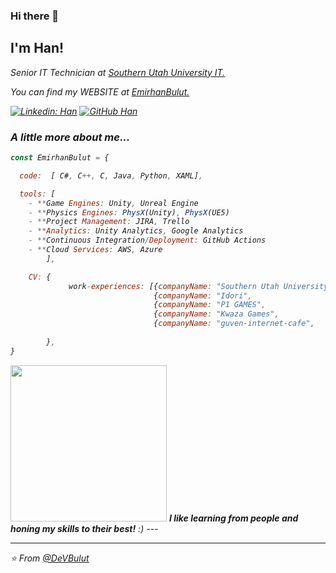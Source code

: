 ### Hi there 👋

<h2> I'm Han!</h2>
<p><em>Senior IT Technician at <a href="https://www.suu.edu/it/">Southern Utah University IT.</a>
<p><em>You can find my WEBSITE at <a href="https://emirhanbulut.com/">EmirhanBulut.</a>
</em></p>  

[![Linkedin: Han](https://img.shields.io/badge/-EmirhanBulut-blue?style=flat-square&logo=Linkedin&logoColor=white&link=https://www.linkedin.com/in/ashif-zafar-70618434/)](https://www.linkedin.com/in/emirhan-bulut/)
[![GitHub Han](https://img.shields.io/github/followers/DeVBulut?label=follow&style=social)](https://github.com/DeVBulut)


### A little more about me...  

```javascript
const EmirhanBulut = {

  code:  [ C#, C++, C, Java, Python, XAML],

  tools: [
    - **Game Engines: Unity, Unreal Engine
    - **Physics Engines: PhysX(Unity), PhysX(UE5)
    - **Project Management: JIRA, Trello
    - **Analytics: Unity Analytics, Google Analytics
    - **Continuous Integration/Deployment: GitHub Actions
    - **Cloud Services: AWS, Azure
        ],

    CV: {
             work-experiences: [{companyName: "Southern Utah University", role: "Senior IT Technician (current)"},
                                {companyName: "Idori",                    role: "Software Engineer Intern"},
                                {companyName: "P1 GAMES",                 role: "Lead Software Programmer"},
                                {companyName: "Kwaza Games",              role: "Unity Developer Intern"},
                                {companyName: "guven-internet-cafe",      role: "Hardware Technician"},]
                                           
        },
}
```

<img src="https://media.giphy.com/media/v1.Y2lkPTc5MGI3NjExMzU3cm55eHFtem4xNXFzOWpscGNtMGZuaDJhZTI5MWUxZTI2ZnZhNSZlcD12MV9pbnRlcm5hbF9naWZfYnlfaWQmY3Q9Zw/PTBVMsYIOB0SBP4MVe/giphy-downsized-large.gif" width="250"> 
<em><b>I like learning from people and honing my skills to their best!</b> :)</em>
---
 
 ---
 ⭐️ From [@DeVBulut](https://github.com/DeVBulut)
 
 
